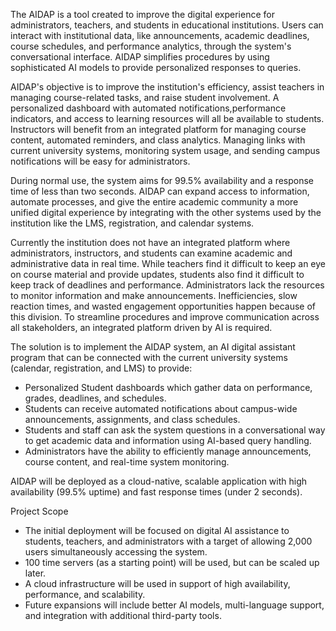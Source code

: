 The AIDAP is a tool created to improve the digital experience for administrators, teachers, and students in educational institutions. Users can interact with institutional data, like announcements, academic deadlines, course schedules, and performance analytics, through the system's conversational interface. AIDAP simplifies procedures by using sophisticated AI models to provide personalized responses to queries.

AIDAP's objective is to improve the institution's efficiency, assist teachers in managing course-related tasks, and raise student involvement. A personalized dashboard with automated notifications,performance indicators, and access to learning resources will all be available to students. Instructors will benefit from an integrated platform for managing course content, automated reminders, and class analytics. Managing links with current university systems, monitoring system usage, and sending campus notifications will be easy for administrators.

During normal use, the system aims for 99.5% availability and a response time of less than two seconds. AIDAP can expand access to information, automate processes, and give the entire academic community a more unified digital experience by integrating with the other systems used by the institution like the LMS, registration, and calendar systems.

Currently the institution does not have an integrated platform where administrators, instructors, and students can examine academic and administrative data in real time. While teachers find it difficult to keep an eye on course material and provide updates, students also find it difficult to keep track of deadlines and performance. Administrators lack the resources to monitor information and make announcements. Inefficiencies, slow reaction times, and wasted engagement opportunities happen because of this division. To streamline procedures and improve communication across all stakeholders, an integrated platform driven by AI is required.

The solution is to implement the AIDAP system, an AI digital assistant program that can be connected with the current university systems (calendar, registration, and LMS) to provide:
-  Personalized Student dashboards which gather data on performance, grades, deadlines, and schedules.
-  Students can receive automated notifications about campus-wide announcements, assignments, and class schedules.
-  Students and staff can ask the system questions in a conversational way to get academic data and information using AI-based query handling.
- Administrators have the ability to efficiently manage announcements, course content, and real-time system monitoring.

AIDAP will be deployed as a cloud-native, scalable application with high availability (99.5% uptime) and fast response times (under 2 seconds).

Project Scope
- The initial deployment will be focused on digital AI assistance to students, teachers, and administrators with a target of allowing 2,000 users simultaneously accessing the system.
- 100 time servers (as a starting point) will be used, but can be scaled up later.
- A cloud infrastructure will be used in support of high availability, performance, and scalability.
- Future expansions will include better AI models, multi-language support, and integration with additional third-party tools.
